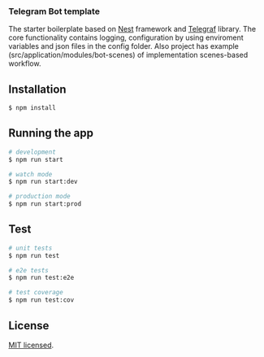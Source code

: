 ### Telegram Bot template

The starter boilerplate based on <a href="http://nestjs.com/" target="blank">Nest</a> framework and
<a href="https://telegraf.js.org/" target="blank">Telegraf</a> library. The core functionality contains logging, configuration by using enviroment variables and json files in the config folder. Also project has example (src/application/modules/bot-scenes) of implementation scenes-based workflow.

## Installation

```bash
$ npm install
```

## Running the app

```bash
# development
$ npm run start

# watch mode
$ npm run start:dev

# production mode
$ npm run start:prod
```

## Test

```bash
# unit tests
$ npm run test

# e2e tests
$ npm run test:e2e

# test coverage
$ npm run test:cov
```

## License

  [MIT licensed](LICENSE).
